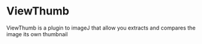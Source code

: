 # ViewThumb
ViewThumb is a plugin to imageJ that allow you extracts and compares the image its own thumbnail
